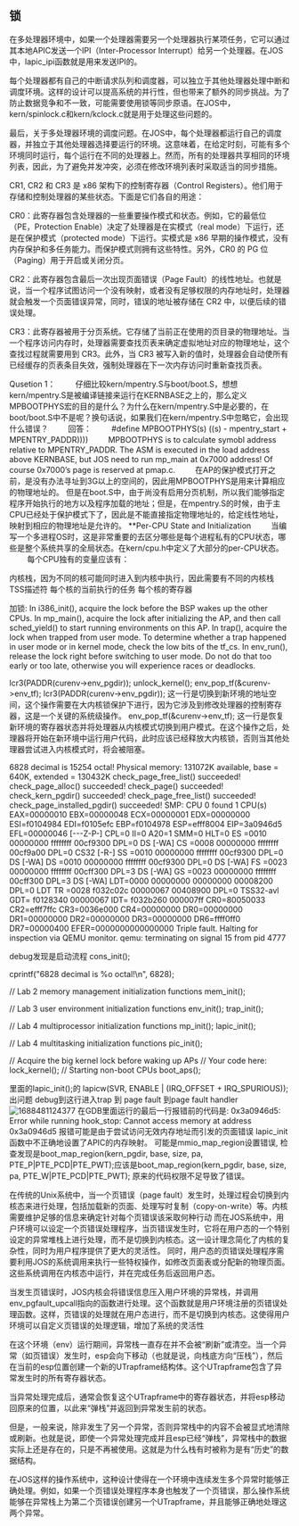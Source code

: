 ## 锁

在多处理器环境中，如果一个处理器需要另一个处理器执行某项任务，它可以通过其本地APIC发送一个IPI（Inter-Processor Interrupt）给另一个处理器。在JOS中，lapic_ipi函数就是用来发送IPI的。

每个处理器都有自己的中断请求队列和调度器，可以独立于其他处理器处理中断和调度环境。这样的设计可以提高系统的并行性，但也带来了额外的同步挑战。为了防止数据竞争和不一致，可能需要使用锁等同步原语。在JOS中，kern/spinlock.c和kern/kclock.c就是用于处理这些问题的。

最后，关于多处理器环境的调度问题。在JOS中，每个处理器都运行自己的调度器，并独立于其他处理器选择要运行的环境。这意味着，在给定时刻，可能有多个环境同时运行，每个运行在不同的处理器上。然而，所有的处理器共享相同的环境列表，因此，为了避免并发冲突，必须在修改环境列表时采取适当的同步措施。


CR1, CR2 和 CR3 是 x86 架构下的控制寄存器（Control Registers）。他们用于存储和控制处理器的某些状态。下面是它们各自的用途：

CR0：此寄存器包含处理器的一些重要操作模式和状态。例如，它的最低位（PE，Protection Enable）决定了处理器是在实模式（real mode）下运行，还是在保护模式（protected mode）下运行。实模式是 x86 早期的操作模式，没有内存保护和多任务能力。而保护模式则拥有这些特性。另外，CR0 的 PG 位（Paging）用于开启或关闭分页。

CR2：此寄存器包含最后一次出现页面错误（Page Fault）的线性地址。也就是说，当一个程序试图访问一个没有映射，或者没有足够权限的内存地址时，处理器就会触发一个页面错误异常，同时，错误的地址被存储在 CR2 中，以便后续的错误处理。

CR3：此寄存器被用于分页系统。它存储了当前正在使用的页目录的物理地址。当一个程序访问内存时，处理器需要查找页表来确定虚拟地址对应的物理地址，这个查找过程就需要用到 CR3。此外，当 CR3 被写入新的值时，处理器会自动使所有已经缓存的页表条目失效，强制处理器在下一次内存访问时重新查找页表。


Qusetion 1：
　　 仔细比较kern/mpentry.S与boot/boot.S，想想kern/mpentry.S是被编译链接来运行在KERNBASE之上的，那么定义MPBOOTPHYS宏的目的是什么？为什么在kern/mpentry.S中是必要的，在boot/boot.S中不是呢？换句话说，如果我们在kern/mpentry.S中忽略它，会出现什么错误？
　　 回答：
　　 #define MPBOOTPHYS(s) ((s) - mpentry_start + MPENTRY_PADDR))))
　　 MPBOOTPHYS is to calculate symobl address relative to MPENTRY_PADDR. The ASM is executed in the load address above KERNBASE, but JOS need to run mp_main at 0x7000 address! Of course 0x7000’s page is reserved at pmap.c.
　　 在AP的保护模式打开之前，是没有办法寻址到3G以上的空间的，因此用MPBOOTPHYS是用来计算相应的物理地址的。
但是在boot.S中，由于尚没有启用分页机制，所以我们能够指定程序开始执行的地方以及程序加载的地址；但是，在mpentry.S的时候，由于主CPU已经处于保护模式下了，因此是不能直接指定物理地址的，给定线性地址，映射到相应的物理地址是允许的。
**Per-CPU State and Initialization
　　 当编写一个多进程OS时，这是非常重要的去区分哪些是每个进程私有的CPU状态，哪些是整个系统共享的全局状态。在kern/cpu.h中定义了大部分的per-CPU状态。
　　 每个CPU独有的变量应该有：

内核栈，因为不同的核可能同时进入到内核中执行，因此需要有不同的内核栈
TSS描述符
每个核的当前执行的任务
每个核的寄存器

加锁: 
In i386_init(), acquire the lock before the BSP wakes up the other CPUs.
In mp_main(), acquire the lock after initializing the AP, and then call sched_yield() to start running environments on this AP.
In trap(), acquire the lock when trapped from user mode. To determine whether a trap happened in user mode or in kernel mode, check the low bits of the tf_cs.
In env_run(), release the lock right before switching to user mode. Do not do that too early or too late, otherwise you will experience races or deadlocks.


lcr3(PADDR(curenv->env_pgdir));
unlock_kernel();
env_pop_tf(&curenv->env_tf);
lcr3(PADDR(curenv->env_pgdir)); 这一行是切换到新环境的地址空间，这个操作需要在大内核锁保护下进行，因为它涉及到修改处理器的控制寄存器，这是一个关键的系统级操作。
env_pop_tf(&curenv->env_tf); 这一行是恢复新环境的寄存器状态并将处理器从内核模式切换到用户模式。在这个操作之后，处理器将开始在新环境中运行用户代码，此时应该已经释放大内核锁，否则当其他处理器尝试进入内核模式时，将会被阻塞。



6828 decimal is 15254 octal!
Physical memory: 131072K available, base = 640K, extended = 130432K
check_page_free_list() succeeded!
check_page_alloc() succeeded!
check_page() succeeded!
check_kern_pgdir() succeeded!
check_page_free_list() succeeded!
check_page_installed_pgdir() succeeded!
SMP: CPU 0 found 1 CPU(s)
EAX=00000010 EBX=00000048 ECX=00000001 EDX=00000000
ESI=f0104984 EDI=f0105efc EBP=f0104978 ESP=efff8004
EIP=3a0946d5 EFL=00000046 [---Z-P-] CPL=0 II=0 A20=1 SMM=0 HLT=0
ES =0010 00000000 ffffffff 00cf9300 DPL=0 DS   [-WA]
CS =0008 00000000 ffffffff 00cf9a00 DPL=0 CS32 [-R-]
SS =0010 00000000 ffffffff 00cf9300 DPL=0 DS   [-WA]
DS =0010 00000000 ffffffff 00cf9300 DPL=0 DS   [-WA]
FS =0023 00000000 ffffffff 00cff300 DPL=3 DS   [-WA]
GS =0023 00000000 ffffffff 00cff300 DPL=3 DS   [-WA]
LDT=0000 00000000 00000000 00008200 DPL=0 LDT
TR =0028 f032c02c 00000067 00408900 DPL=0 TSS32-avl
GDT=     f0128340 00000067
IDT=     f032b260 000007ff
CR0=80050033 CR2=efff7ffc CR3=0036e000 CR4=00000000
DR0=00000000 DR1=00000000 DR2=00000000 DR3=00000000 
DR6=ffff0ff0 DR7=00000400
EFER=0000000000000000
Triple fault.  Halting for inspection via QEMU monitor.
qemu: terminating on signal 15 from pid 4777

debug发现是启动流程
cons_init();

cprintf("6828 decimal is %o octal!\n", 6828);

// Lab 2 memory management initialization functions
mem_init();

// Lab 3 user environment initialization functions
env_init();
trap_init();

// Lab 4 multiprocessor initialization functions
mp_init();
lapic_init();

// Lab 4 multitasking initialization functions
pic_init();

// Acquire the big kernel lock before waking up APs
// Your code here:
lock_kernel();
// Starting non-boot CPUs
boot_aps();

里面的lapic_init();的	lapicw(SVR, ENABLE | (IRQ_OFFSET + IRQ_SPURIOUS));出问题
debug到这行进入trap 到 page fault 到page fault handler
![1688481124377](https://github.com/Leavaway/csnotes/assets/86211987/11cb8737-1ebe-4bb4-8715-8509cd19066a)
在GDB里面运行的最后一行报错前的代码是: 0x3a0946d5: Error while running hook_stop: Cannot access memory at  address 0x3a0946d5
报错可能是由于尝试访问无效内存地址而引发的页面错误 lapic_init函数中不正确地设置了APIC的内存映射。
可能是mmio_map_region设置错误, 检查发现是boot_map_region(kern_pgdir, base, size, pa, PTE_P|PTE_PCD|PTE_PWT);应该是boot_map_region(kern_pgdir, base, size, pa, PTE_W|PTE_PCD|PTE_PWT);
原来的代码权限不足导致了错误。

在传统的Unix系统中，当一个页错误（page fault）发生时，处理过程会切换到内核态来进行处理，包括加载新的页面、处理写时复制（copy-on-write）等。内核需要维护足够的信息来确定针对每个页错误该采取何种行动
而在JOS系统中，用户环境可以设定一个页错误处理程序，当页错误发生时，它将在用户态的一个特别设定的异常堆栈上进行处理，而不是切换到内核态。这一设计理念简化了内核的复杂性，同时为用户程序提供了更大的灵活性。
同时，用户态的页错误处理程序需要利用JOS的系统调用来执行一些特权操作，如修改页面表或分配新的物理页面。这些系统调用在内核态中运行，并在完成任务后返回用户态。

当发生页错误时，JOS内核会将错误信息压入用户环境的异常栈，并调用env_pgfault_upcall指向的函数进行处理。这个函数就是用户环境注册的页错误处理函数。这样，页错误的处理就在用户态进行，而不是切换到内核态。这使得用户环境可以自定义页错误的处理逻辑，增加了系统的灵活性


在这个环境（env）运行期间，异常栈一直存在并不会被“刷新”或清空。当一个异常（如页错误）发生时，esp会向下移动（也就是说，向栈底方向“压栈”），然后在当前的esp位置创建一个新的UTrapframe结构体。这个UTrapframe包含了异常发生时的所有寄存器状态。

当异常处理完成后，通常会恢复这个UTrapframe中的寄存器状态，并将esp移动回原来的位置，以此来“弹栈”并返回到异常发生前的状态。

但是，一般来说，除非发生了另一个异常，否则异常栈中的内容不会被显式地清除或刷新。也就是说，即使一个异常处理完成并且esp已经“弹栈”，异常栈中的数据实际上还是存在的，只是不再被使用。这就是为什么栈有时被称为是有“历史”的数据结构。

在JOS这样的操作系统中，这种设计使得在一个环境中连续发生多个异常时能够正确处理。例如，如果一个页错误处理程序本身也触发了一个页错误，那么操作系统能够在异常栈上为第二个页错误创建另一个UTrapframe，并且能够正确地处理这两个异常。





